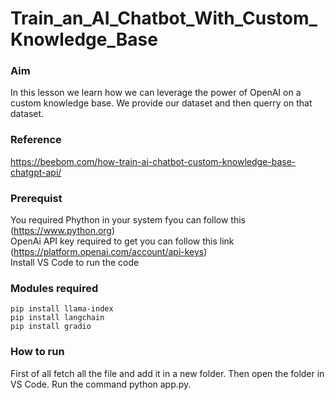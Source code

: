 # Train_an_AI_Chatbot_With_Custom_Knowledge_Base

### Aim
In this lesson we learn how we can leverage the power of OpenAI on a custom knowledge base. We provide our dataset and then querry on that dataset.

### Reference
https://beebom.com/how-train-ai-chatbot-custom-knowledge-base-chatgpt-api/

### Prerequist
You required Phython in your system fyou can follow this (https://www.python.org)<br/>
OpenAi API key required to get you can follow this link (https://platform.openai.com/account/api-keys)<br/>
Install VS Code to run the code<br/>

### Modules required
`pip install llama-index`<br/>
`pip install langchain`<br/>
`pip install gradio`<br/>

### How to run
First of all fetch all the file and add it in a new folder. Then open the folder in VS Code. Run the command python app.py.
